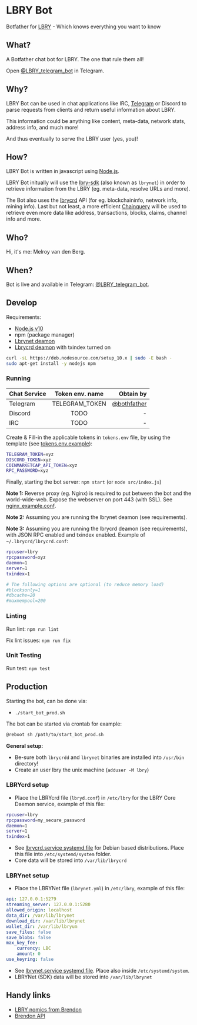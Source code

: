 # LBRY Bot

Botfather for [LBRY](https://lbry.com/) - Which knows everything you want to know

## What?

A Botfather chat bot for LBRY. The one that rule them all!

Open [@LBRY_telegram_bot](https://telegram.me/LBRY_telegram_bot) in Telegram.

## Why?

LBRY Bot can be used in chat applications like IRC, [Telegram](https://telegram.org/apps) or Discord to parse requests from clients and return useful information about LBRY.

This information could be anything like content, meta-data, network stats, address info, and much more!

And thus eventually to serve the LBRY user (yes, you)!

## How?

LBRY Bot is written in javascript using [Node.js](https://nodejs.org/en/download/).

LBRY Bot initually will use the [lbry-sdk](https://github.com/lbryio/lbry-sdk) (also known as `lbrynet`) in order to retrieve information from the LBRY (eg.  meta-data, resolve URLs and more).

The Bot also uses the [lbrycrd](https://github.com/lbryio/lbrycrd) API (for eg. blockchaininfo, network info, mining info). Last but not least, a more efficient [Chainquery](https://github.com/lbryio/chainquery) will be used to retrieve even more data like address, transactions, blocks, claims, channel info and more.

## Who?

Hi, it's me: Melroy van den Berg.

## When?

Bot is live and available in Telegram: [@LBRY_telegram_bot](https://telegram.me/LBRY_telegram_bot).

## Develop

Requirements:

* [Node.js v10](https://nodejs.org/en/download/)
* npm (package manager)
* [Lbrynet deamon](https://github.com/lbryio/lbry-sdk/releases)
* [Lbrycrd deamon](https://github.com/lbryio/lbrycrd) with txindex turned on

```sh
curl -sL https://deb.nodesource.com/setup_10.x | sudo -E bash -
sudo apt-get install -y nodejs npm
```

### Running

| Chat Service  | Token env. name    | Obtain by                                    |
| ------------- |:------------------:| --------------------------------------------:|
| Telegram      | TELEGRAM_TOKEN     | [@bothfather](https://telegram.me/BotFather) |
| Discord       | TODO               | -                                            |
| IRC           | TODO               | -                                            |

Create & Fill-in the applicable tokens in `tokens.env` file, by using the template (see [tokens.env.example](tokens.env.example)):

```sh
TELEGRAM_TOKEN=xyz
DISCORD_TOKEN=xyz
COINMARKETCAP_API_TOKEN=xyz
RPC_PASSWORD=xyz
```

Finally, starting the bot server: `npm start` (or `node src/index.js`)

**Note 1:** Reverse proxy (eg. Nginx) is required to put between the bot and the world-wide-web. Expose the webserver on port 443 (with SSL). See [nginx_example.conf](nginx_example.conf).

**Note 2:** Assuming you are running the lbrynet deamon (see requirements).

**Note 3:** Assuming you are running the lbrycrd deamon (see requirements), with JSON RPC enabled and txindex enabled. Example of `~/.lbrycrd/lbrycrd.conf`:

```sh
rpcuser=lbry
rpcpassword=xyz
daemon=1
server=1
txindex=1

# The following options are optional (to reduce memory load)
#blocksonly=1 
#dbcache=20
#maxmempool=200
```

### Linting

Run lint: `npm run lint`

Fix lint issues: `npm run fix`

### Unit Testing

Run test: `npm test`

## Production

Starting the bot, can be done via:

* `./start_bot_prod.sh`

The bot can be started via crontab for example:

```sh
@reboot sh /path/to/start_bot_prod.sh
```

**General setup:**

* Be-sure both `lbrycrdd` and `lbrynet` binaries are installed into `/usr/bin` directory!
* Create an user lbry the unix machine (`adduser -M lbry`)

### LBRYcrd setup

* Place the LBRYcrd file (`lbryd.conf`) in `/etc/lbry` for the LBRY Core Daemon service, example of this file:

```sh
rpcuser=lbry
rpcpassword=my_secure_password
daemon=1
server=1
txindex=1
```

* See [lbrycrd.service systemd file](lbrycrd.service) for Debian based distributions. Place this file into `/etc/systemd/system` folder.
* Core data will be stored into `/var/lib/lbrycrd`

### LBRYnet setup

* Place the LBRYNet file (`lbrynet.yml`) in `/etc/lbry`, example of this file:

```yml
api: 127.0.0.1:5279
streaming_server: 127.0.0.1:5280
allowed_origin: localhost
data_dir: /var/lib/lbrynet
download_dir: /var/lib/lbrynet
wallet_dir: /var/lib/lbryum
save_files: false
save_blobs: false
max_key_fee:
    currency: LBC
    amount: 0
use_keyring: false
```

* See [lbrynet.service systemd file](lbrynet.service). Place also inside `/etc/systemd/system`.
* LBRYNet (SDK) data will be stored into `/var/lib/lbrynet`

## Handy links 

* [LBRY nomics from Brendon](https://github.com/eggplantbren/LBRYnomics)
* [Brendon API](https://www.brendonbrewer.com/lbrynomics/)
